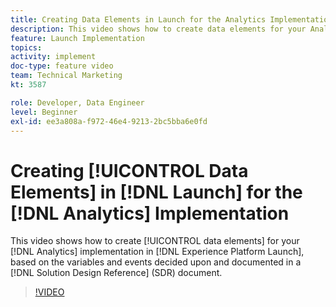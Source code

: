 ```yaml
---
title: Creating Data Elements in Launch for the Analytics Implementation
description: This video shows how to create data elements for your Analytics implementation in Launch, based on the variables and events decided upon and documented in a Solution Design Reference (SDR) document.
feature: Launch Implementation
topics: 
activity: implement
doc-type: feature video
team: Technical Marketing
kt: 3587

role: Developer, Data Engineer
level: Beginner
exl-id: ee3a808a-f972-46e4-9213-2bc5bba6e0fd
---
```

# Creating [!UICONTROL Data Elements] in [!DNL Launch] for the [!DNL Analytics] Implementation

This video shows how to create [!UICONTROL data elements] for your [!DNL Analytics] implementation in [!DNL Experience Platform Launch], based on the variables and events decided upon and documented in a [!DNL Solution Design Reference] (SDR) document.

>[!VIDEO](https://video.tv.adobe.com/v/28760/?quality=12&learn=on)

